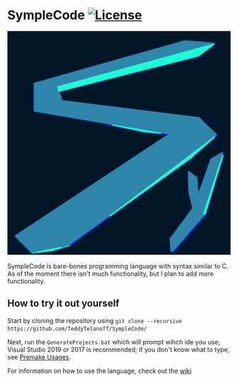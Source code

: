 # SympleCode [![License](https://img.shields.io/github/license/TeddyTelanoff/SympleCode.svg)](https://github.com/TeddyTelanoff/SympleCode/blob/master/LICENSE)

![Symple](/res/Symple.png?raw=true "Symple")

SympleCode is bare-bones programming language with syntax similar to C. As of the moment there isn't much functionality, but I plan to add more functionality.

## How to try it out yourself
Start by cloning the repository using `git clone --recursive https://github.com/TeddyTelanoff/SympleCode/`

Next, run the `GenerateProjects.bat` which will prompt wihch ide you use, Visual Studio 2019 or 2017 is recommended; if you don't know what to type, see [Premake Usages](https://github.com/premake/premake-core/wiki/Using-Premake).

For information on how to use the language, check out the [wiki](Wiki)
